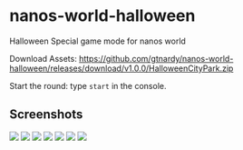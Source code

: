 # nanos-world-halloween
Halloween Special game mode for nanos world

Download Assets: https://github.com/gtnardy/nanos-world-halloween/releases/download/v1.0.0/HalloweenCityPark.zip

Start the round: type `start` in the console.

## Screenshots

![](https://i.imgur.com/4t9A4C9.png)
![](https://i.imgur.com/OV0qE9s.png)
![](https://i.imgur.com/MFJ3RYt.png)
![](https://i.imgur.com/GG4FZVq.png)
![](https://i.imgur.com/fYyHP7u.png)
![](https://i.imgur.com/svRg0di.png)
![](https://i.imgur.com/jBiOWBr.png)
